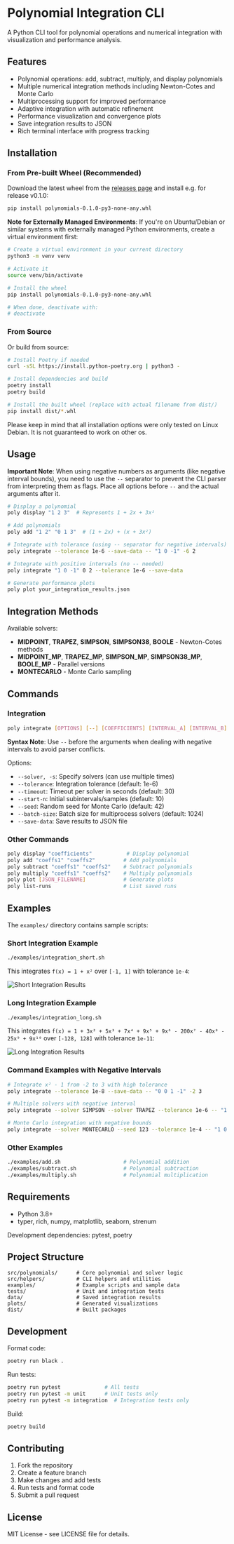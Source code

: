 # Polynomial Integration CLI

A Python CLI tool for polynomial operations and numerical integration with visualization and performance analysis.

## Features

- Polynomial operations: add, subtract, multiply, and display polynomials
- Multiple numerical integration methods including Newton-Cotes and Monte Carlo
- Multiprocessing support for improved performance
- Adaptive integration with automatic refinement
- Performance visualization and convergence plots
- Save integration results to JSON
- Rich terminal interface with progress tracking

## Installation

### From Pre-built Wheel (Recommended)

Download the latest wheel from the [releases page](https://github.com/swanckel93/polynomial_integration/releases) and install e.g. for release v0.1.0:
```bash
pip install polynomials-0.1.0-py3-none-any.whl
```

**Note for Externally Managed Environments**: If you're on Ubuntu/Debian or similar systems with externally managed Python environments, create a virtual environment first:

```bash
# Create a virtual environment in your current directory
python3 -m venv venv

# Activate it
source venv/bin/activate

# Install the wheel
pip install polynomials-0.1.0-py3-none-any.whl

# When done, deactivate with:
# deactivate
```

### From Source

Or build from source:

```bash
# Install Poetry if needed
curl -sSL https://install.python-poetry.org | python3 -

# Install dependencies and build
poetry install
poetry build

# Install the built wheel (replace with actual filename from dist/)
pip install dist/*.whl
```
Please keep in mind that all installation options were only tested on Linux Debian. It is not guaranteed to work on other os.

## Usage

**Important Note**: When using negative numbers as arguments (like negative interval bounds), you need to use the `--` separator to prevent the CLI parser from interpreting them as flags. Place all options before `--` and the actual arguments after it.

```bash
# Display a polynomial
poly display "1 2 3"  # Represents 1 + 2x + 3x²

# Add polynomials
poly add "1 2" "0 1 3"  # (1 + 2x) + (x + 3x²)

# Integrate with tolerance (using -- separator for negative intervals)
poly integrate --tolerance 1e-6 --save-data -- "1 0 -1" -6 2

# Integrate with positive intervals (no -- needed)
poly integrate "1 0 -1" 0 2 --tolerance 1e-6 --save-data

# Generate performance plots
poly plot your_integration_results.json
```

## Integration Methods

Available solvers:

- **MIDPOINT**, **TRAPEZ**, **SIMPSON**, **SIMPSON38**, **BOOLE** - Newton-Cotes methods
- **MIDPOINT_MP**, **TRAPEZ_MP**, **SIMPSON_MP**, **SIMPSON38_MP**, **BOOLE_MP** - Parallel versions
- **MONTECARLO** - Monte Carlo sampling

## Commands

### Integration

```bash
poly integrate [OPTIONS] [--] [COEFFICIENTS] [INTERVAL_A] [INTERVAL_B]
```

**Syntax Note**: Use `--` before the arguments when dealing with negative intervals to avoid parser conflicts.

Options:
- `--solver, -s`: Specify solvers (can use multiple times)
- `--tolerance`: Integration tolerance (default: 1e-6)
- `--timeout`: Timeout per solver in seconds (default: 30)
- `--start-n`: Initial subintervals/samples (default: 10)
- `--seed`: Random seed for Monte Carlo (default: 42)
- `--batch-size`: Batch size for multiprocess solvers (default: 1024)
- `--save-data`: Save results to JSON file

### Other Commands

```bash
poly display "coefficients"           # Display polynomial
poly add "coeffs1" "coeffs2"         # Add polynomials
poly subtract "coeffs1" "coeffs2"    # Subtract polynomials
poly multiply "coeffs1" "coeffs2"    # Multiply polynomials
poly plot [JSON_FILENAME]            # Generate plots
poly list-runs                       # List saved runs
```

## Examples

The `examples/` directory contains sample scripts:

### Short Integration Example
```bash
./examples/integration_short.sh
```

This integrates `f(x) = 1 + x²` over `[-1, 1]` with tolerance `1e-4`:

![Short Integration Results](examples/sample_data/integration_short.png)

### Long Integration Example  
```bash
./examples/integration_long.sh
```

This integrates `f(x) = 1 + 3x² + 5x³ + 7x⁴ + 9x⁵ + 9x⁶ - 200x⁷ - 40x⁸ - 25x⁹ + 9x¹⁰` over `[-128, 128]` with tolerance `1e-11`:

![Long Integration Results](examples/sample_data/integration_long.png)

### Command Examples with Negative Intervals

```bash
# Integrate x² - 1 from -2 to 3 with high tolerance
poly integrate --tolerance 1e-8 --save-data -- "0 0 1 -1" -2 3

# Multiple solvers with negative interval
poly integrate --solver SIMPSON --solver TRAPEZ --tolerance 1e-6 -- "1 2 -1" -5 1

# Monte Carlo integration with negative bounds
poly integrate --solver MONTECARLO --seed 123 --tolerance 1e-4 -- "1 0 -1" -10 10
```

### Other Examples
```bash
./examples/add.sh                    # Polynomial addition
./examples/subtract.sh               # Polynomial subtraction
./examples/multiply.sh               # Polynomial multiplication
```

## Requirements

- Python 3.8+
- typer, rich, numpy, matplotlib, seaborn, strenum

Development dependencies: pytest, poetry

## Project Structure

```
src/polynomials/      # Core polynomial and solver logic
src/helpers/          # CLI helpers and utilities
examples/             # Example scripts and sample data
tests/                # Unit and integration tests
data/                 # Saved integration results
plots/                # Generated visualizations
dist/                 # Built packages
```

## Development

Format code:
```bash
poetry run black .
```

Run tests:
```bash
poetry run pytest              # All tests
poetry run pytest -m unit      # Unit tests only
poetry run pytest -m integration  # Integration tests only
```

Build:
```bash
poetry build
```

## Contributing

1. Fork the repository
2. Create a feature branch
3. Make changes and add tests
4. Run tests and format code
5. Submit a pull request

## License

MIT License - see LICENSE file for details.